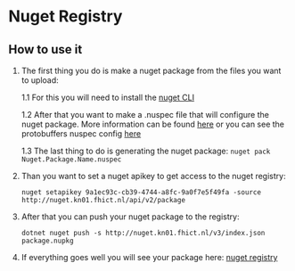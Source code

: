 # Nuget Registry

## How to use it

1. The first thing you do is make a nuget package from the files you want to upload:

    1.1 For this you will need to install the [nuget CLI](https://docs.microsoft.com/en-us/nuget/install-nuget-client-tools)

    1.2 After that you want to make a .nuspec file that will configure the nuget package. More information can be found [here](https://docs.microsoft.com/en-us/nuget/reference/nuget-config-file) or you can see the protobuffers nuspec config [here](https://github.com/Choem/bied/tree/develop/libraries/protobuffersNuget)

    1.3 The last thing to do is generating the nuget package: `nuget pack Nuget.Package.Name.nuspec`

2. Than you want to set a nuget apikey to get access to the nuget registry:

    `nuget setapikey 9a1ec93c-cb39-4744-a8fc-9a0f7e5f49fa -source http://nuget.kn01.fhict.nl/api/v2/package`
3. After that you can push your nuget package to the registry:
   
    `dotnet nuget push -s http://nuget.kn01.fhict.nl/v3/index.json package.nupkg`
4. If everything goes well you will see your package here: [nuget registry](http://nuget.kn01.fhict.nl/)